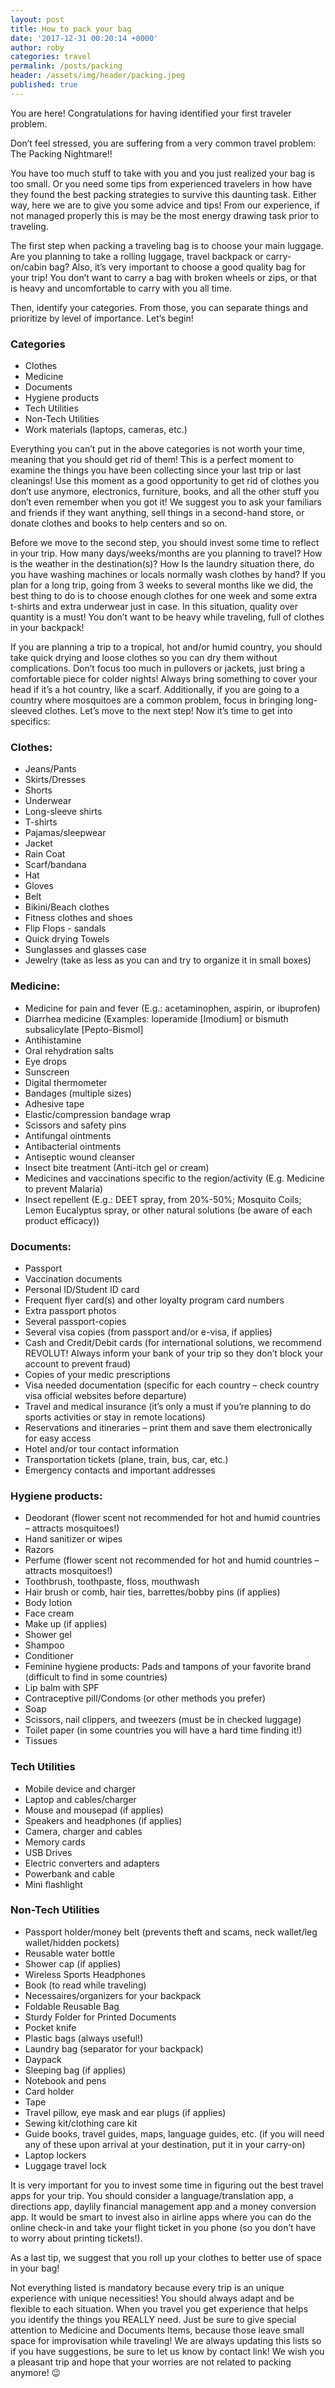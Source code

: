 ```yaml
---
layout: post
title: How to pack your bag
date: '2017-12-31 00:20:14 +0000'
author: roby
categories: travel
permalink: /posts/packing
header: /assets/img/header/packing.jpeg
published: true
---
```


<span class="dropcap">Y</span>ou are here! Congratulations for having identified your first traveler problem.

Don’t feel stressed, you are suffering from a very common travel problem: The Packing Nightmare!!

You have too much stuff to take with you and you just realized your bag is too small. Or you need some tips from experienced travelers in how have they found the best packing strategies to survive this daunting task.
Either way, here we are to give you some advice and tips! From our experience, if not managed properly this is may be the most energy drawing task prior to traveling.

The first step when packing a traveling bag is to choose your main luggage. Are you planning to take a rolling luggage, travel backpack or carry-on/cabin bag? Also, it’s very important to choose a good quality bag for your trip! You don’t want to carry a bag with broken wheels or zips, or that is heavy and uncomfortable to carry with you all time.

Then, identify your categories. From those, you can separate things and prioritize by level of importance. Let’s begin!

### Categories

- Clothes
- Medicine
- Documents
- Hygiene products
- Tech Utilities
- Non-Tech Utilities
- Work materials (laptops, cameras, etc.)

Everything you can’t put in the above categories is not worth your time, meaning that you should get rid of them! This is a perfect moment to examine the things you have been collecting since your last trip or last cleanings! Use this moment as a good opportunity to get rid of clothes you don’t use anymore, electronics, furniture, books, and all the other stuff you don’t even remember when you got it! We suggest you to ask your familiars and friends if they want anything, sell things in a second-hand store, or donate clothes and books to help centers and so on.

Before we move to the second step, you should invest some time to reflect in your trip. How many days/weeks/months are you planning to travel? How is the weather in the destination(s)? How Is the laundry situation there, do you have washing machines or locals normally wash clothes by hand?
If you plan for a long trip, going from 3 weeks to several months like we did, the best thing to do is to choose enough clothes for one week and some extra t-shirts and extra underwear just in case. In this situation, quality over quantity is a must! You don’t want to be heavy while traveling, full of clothes in your backpack!

If you are planning a trip to a tropical, hot and/or humid country, you should take quick drying and loose clothes so you can dry them without complications. Don’t focus too much in pullovers or jackets, just bring a comfortable piece for colder nights! Always bring something to cover your head if it’s a hot country, like a scarf.
Additionally, if you are going to a country where mosquitoes are a common problem, focus in bringing long-sleeved clothes.
Let’s move to the next step! Now it’s time to get into specifics:

### Clothes:

- Jeans/Pants
- Skirts/Dresses
- Shorts
- Underwear
- Long-sleeve shirts
- T-shirts
- Pajamas/sleepwear
- Jacket
- Rain Coat
- Scarf/bandana
- Hat
- Gloves
- Belt
- Bikini/Beach clothes
- Fitness clothes and shoes
- Flip Flops - sandals
- Quick drying Towels
- Sunglasses and glasses case
- Jewelry (take as less as you can and try to organize it in small boxes)

### Medicine:
<ul>
<li>Medicine for pain and fever (E.g.: acetaminophen, aspirin, or ibuprofen)</li>
<li>Diarrhea medicine (Examples: loperamide [Imodium] or bismuth subsalicylate [Pepto-Bismol]</li>
<li>Antihistamine</li>
<li>Oral rehydration salts</li>
<li>Eye drops</li>
<li>Sunscreen</li>
<li>Digital thermometer</li>
<li>Bandages (multiple sizes)</li>
<li>Adhesive tape</li>
<li>Elastic/compression bandage wrap</li>
<li>Scissors and safety pins</li>
<li>Antifungal ointments</li>
<li>Antibacterial ointments</li>
<li>Antiseptic wound cleanser</li>
<li>Insect bite treatment (Anti-itch gel or cream)</li>
<li>Medicines and vaccinations specific to the region/activity (E.g. Medicine to prevent Malaria)</li>
<li>Insect repellent (E.g.: DEET spray, from 20%-50%; Mosquito Coils; Lemon Eucalyptus spray, or other natural solutions (be aware of each product efficacy))</li>
</ul>


<h3>Documents:</h3>
<ul>
<li>Passport</li>
<li>Vaccination documents</li>
<li>Personal ID/Student ID card</li>
<li>Frequent flyer card(s) and other loyalty program card numbers</li>
<li>Extra passport photos</li>
<li>Several passport-copies</li>
<li>Several visa copies (from passport and/or e-visa, if applies)</li>
<li>Cash and Credit/Debit cards (for international solutions, we recommend REVOLUT! Always inform your bank of your trip so they don’t block your account  to prevent fraud)</li>
<li>Copies of your medic prescriptions</li>
<li>Visa needed documentation (specific for each country – check country visa official websites before departure)</li>
<li>Travel and medical insurance (it’s only a must if you’re planning to do sports activities or stay in remote locations)</li>
<li>Reservations and itineraries – print them and save them electronically for easy access</li>
<li>Hotel and/or tour contact information</li>
<li>Transportation tickets (plane, train, bus, car, etc.)</li>
<li>Emergency contacts and important addresses</li>
</ul>

<h3>Hygiene products:</h3>
<ul>
<li>Deodorant (flower scent not recommended for hot and humid countries – attracts mosquitoes!)</li>
<li>Hand sanitizer or wipes</li>
<li>Razors</li>
<li>Perfume (flower scent not recommended for hot and humid countries – attracts mosquitoes!)</li>
<li>Toothbrush, toothpaste, floss, mouthwash</li>
<li>Hair brush or comb, hair ties, barrettes/bobby pins (if applies)</li>
<li>Body lotion</li>
<li>Face cream</li>
<li>Make up (if applies)</li>
<li>Shower gel</li>
<li>Shampoo</li>
<li>Conditioner</li>
<li>Feminine hygiene products: Pads and tampons of your favorite brand (difficult to find in some countries)</li>
<li>Lip balm with SPF</li>
<li>Contraceptive pill/Condoms (or other methods you prefer)</li>
<li>Soap</li>
<li>Scissors, nail clippers, and tweezers (must be in checked luggage)</li>
<li>Toilet paper (in some countries you will have a hard time finding it!)</li>
<li>Tissues</li>
</ul>

<h3>Tech Utilities</h3>
<ul>
<li>Mobile device and charger</li>
<li>Laptop and cables/charger</li>
<li>Mouse and mousepad (if applies)</li>
<li>Speakers and headphones (if applies)</li>
<li>Camera, charger and cables</li>
<li>Memory cards</li>
<li>USB Drives</li>
<li>Electric converters and adapters</li>
<li>Powerbank and cable</li>
<li>Mini flashlight</li>
</ul>

<h3>Non-Tech Utilities</h3>
<ul>
<li>Passport holder/money belt (prevents theft and scams, neck wallet/leg wallet/hidden pockets)</li>
<li>Reusable water bottle</li>
<li>Shower cap (if applies)</li>
<li>Wireless Sports Headphones</li>
<li>Book (to read while traveling)</li>
<li>Necessaires/organizers for your backpack</li>
<li>Foldable Reusable Bag</li>
<li>Sturdy Folder for Printed Documents</li>
<li>Pocket knife</li>
<li>Plastic bags (always useful!)</li>
<li>Laundry bag (separator for your backpack)</li>
<li>Daypack</li>
<li>Sleeping bag (if applies)</li>
<li>Notebook and pens</li>
<li>Card holder</li>
<li>Tape</li>
<li>Travel pillow, eye mask and ear plugs (if applies)</li>
<li>Sewing kit/clothing care kit</li>
<li>Guide books, travel guides, maps, language guides, etc. (if you will need any of these upon arrival at your destination, put it in your carry-on)</li>
<li>Laptop lockers</li>
<li>Luggage travel lock</li>
</ul>

<p>It is very important for you to invest some time in figuring out the best travel apps for your trip. You should consider a language/translation app, a directions app, daylily financial management app and a money conversion app. It would be smart to invest also in airline apps where you can do the online check-in and take your flight ticket in you phone (so you don’t have to worry about printing tickets!).</p>
<p>As a last tip, we suggest that you roll up your clothes to better use of space in your bag!</p>
<p>Not everything listed is mandatory because every trip is an unique experience with unique necessities! You should always adapt and be flexible to each situation. When you travel you get experience that helps you identify the things you REALLY need. Just be sure to give special attention to Medicine and Documents Items, because those leave small space for improvisation while traveling!
We are always updating this lists so if you have suggestions, be sure to let us know by contact link!
We wish you a pleasant trip and hope that your worries are not related to packing anymore! 😉
</p>
